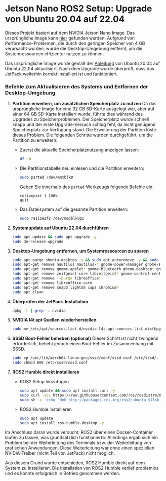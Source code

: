 # Jetson Nano ROS2 Setup: Upgrade von Ubuntu 20.04 auf 22.04

Dieses Projekt basiert auf dem NVIDIA Jetson Nano Image. Das ursprüngliche Image kann [hier](https://github.com/Qengineering/Jetson-Nano-Ubuntu-20-image) gefunden werden. Aufgrund von Performance-Problemen, die durch den geringen Speicher von 4 GB verursacht wurden, wurde die Desktop-Umgebung entfernt, um die Systemressourcen effizienter nutzen zu können.

Das ursprüngliche Image wurde gemäß der [Anleitung](https://github.com/xronos-inc/jetson-nano-ubuntu-22.04) von Ubuntu 20.04 auf Ubuntu 22.04 aktualisiert. Nach dem Upgrade wurde überprüft, dass das JetPack weiterhin korrekt installiert ist und funktioniert.

### Befehle zum Aktualisieren des Systems und Entfernen der Desktop-Umgebung

1. **Partition erweitern, um zusätzlichen Speicherplatz zu nutzen**
   Da das ursprüngliche Image für eine 32 GB SD-Karte ausgelegt war, aber auf einer 64 GB SD-Karte installiert wurde, führte dies während des Upgrades zu Speicherproblemen. Der Speicherplatz wurde schnell knapp und der erste Upgrade-Versuch schlug fehl, da nicht genügend Speicherplatz zur Verfügung stand. Die Erweiterung der Partition löste dieses Problem. Die folgenden Schritte wurden durchgeführt, um die Partition zu erweitern:
   - Zuerst die aktuelle Speicherplatznutzung anzeigen lassen:
     ```bash
     df -h
     ```
   - Die Partitionstabelle neu einlesen und die Partition erweitern:
     ```bash
     sudo parted /dev/mmcblk0
     ```
     Geben Sie innerhalb des `parted`-Werkzeugs folgende Befehle ein:
     ```
     resizepart 1 100%
     quit
     ```
   - Das Dateisystem auf die gesamte Partition erweitern:
     ```bash
     sudo resize2fs /dev/mmcblk0p1
     ```

2. **Systemupdate auf Ubuntu 22.04 durchführen**
   ```bash
   sudo apt update && sudo apt upgrade -y
   sudo do-release-upgrade
   ```

3. **Desktop-Umgebung entfernen, um Systemressourcen zu sparen**
   ```bash
   sudo apt purge ubuntu-desktop -y && sudo apt autoremove -y && sudo apt autoclean
   sudo apt-get remove nautilus nautilus-* gnome-power-manager gnome-screensaver gnome-termina* gnome-pane*
   sudo apt-get remove gnome-applet* gnome-bluetooth gnome-desktop* gnome-sessio* gnome-user* gnome-shell-common
   sudo apt-get remove zeitgeist-core libzeitgeist* gnome-control-center gnome-screenshot && sudo apt-get autoremove
   sudo apt-get remove --purge libreoffice*
   sudo apt-get remove libreoffice-core
   sudo apt-get remove snapd lightdm cups chromium*
   sudo apt clean
   ```

4. **Überprüfen der JetPack-Installation**
   ```bash
   dpkg -l | grep -i nvidia
   ```

5. **NVIDIA l4t apt Quellen wiederherstellen**
   ```bash
   sudo mv /etc/apt/sources.list.d/nvidia-l4t-apt-sources.list.distUpgrade /etc/apt/sources.list.d/nvidia-l4t-apt-sources.list
   ```

6. **SSSD Boot-Fehler beheben (optional)**
   Dieser Schritt ist nicht zwingend erforderlich, behebt jedoch einen Boot-Fehler im Zusammenhang mit SSSD.
   ```bash
   sudo cp /usr/lib/aarch64-linux-gnu/sssd/conf/sssd.conf /etc/sssd/.
   sudo chmod 600 /etc/sssd/sssd.conf
   ```

7. **ROS2 Humble direkt installieren**
   - ROS2 Setup hinzufügen
     ```bash
     sudo apt update && sudo apt install curl -y
     sudo curl -sSL https://raw.githubusercontent.com/ros/rosdistro/master/ros.asc | sudo apt-key add -
     sudo sh -c 'echo "deb http://packages.ros.org/ros2/ubuntu $(lsb_release -cs) main" > /etc/apt/sources.list.d/ros2-latest.list'
     ```
   - ROS2 Humble installieren
     ```bash
     sudo apt update
     sudo apt install ros-humble-desktop -y
     ```

Im Anschluss daran wurde versucht, ROS2 über einen Docker-Container laufen zu lassen, was grundsätzlich funktionierte. Allerdings ergab sich ein Problem bei der Weiterleitung des Terminals bzw. der Weiterleitung von grafischen Anwendungen. Diese Weiterleitung war ohne einen speziellen NVIDIA-Treiber (nicht Teil von JetPack) nicht möglich.

Aus diesem Grund wurde entschieden, ROS2 Humble direkt auf dem System zu installieren. Die Installation von ROS2 Humble verlief problemlos und es konnte erfolgreich in Betrieb genommen werden.
